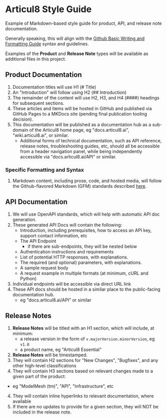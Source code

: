 # Articul8 Style Guide
Example of Markdown-based style guide for product, API, and release note documentation. 

Generally speaking, this will align with the [Github Basic Writing and Formatting Guide](https://docs.github.com/en/get-started/writing-on-github/getting-started-with-writing-and-formatting-on-github/basic-writing-and-formatting-syntax) syntax and guidelines.

Examples of the **Product** and **Release Note** types will be available as additional files in this project.

## Product Documentation

1. Documentation titles will use H1 (# Title)
2. An "Introduction" will follow using H2 (## Introduction)
3. The remainder of the content will use H2, H3, and H4 (####) headings for subsequent sections.
4. These articles and items will be hosted in GitHub and published via GitHub Pages to a MKDocs site (pending final publication tooling decision).
5. This documentation will be published as a documentation hub as a sub-domain of the Articul8 home page, eg "docs.articul8.ai", "wiki.articul8.ai", or similar.
   - Additional forms of technical documentation, such as API reference, release notes, troubleshooting guides, etc, should all be accessible from a header navigation panel, while being independently accessible via "docs.articul8.ai/API" or similar. 

### Specific Formatting and Syntax

1. Markdown content, including prose, code, and hosted media, will follow the Github-flavored Markdown (GFM) standards described [here](https://docs.github.com/en/get-started/writing-on-github/getting-started-with-writing-and-formatting-on-github/basic-writing-and-formatting-syntax).

## API Documentation

1. We will use OpenAPI standards, which will help with automatic API doc generation.
2. These generated API Docs will contain the following:
   - Introduction, including prerequisites, how to access an API key, support contact information, etc
   - The API Endpoint
       - if there are sub-endpoints, they will be nested below
   - Authentication instructions and requirements
   - List of potential HTTP responses, with explanations.
   - The required (and optional) parameters, with explanations. 
   - A sample request body
   - A request example in multiple formats (at minimum, cURL and Python)
3. Individual endpoints will be accessible via direct URL link
4. These API docs should be hosted in a similar place to the public-facing documentation hub.
   - eg "docs.articul8.ai/API" or similar

## Release Notes

1. **Release Notes** will be titled with an H1 section, which will include, at minimum:
   - a release version in the form of `v.majorVersion.minorVersion`, eg `v1.0`
   - a product name, eg "Articul8 Essential"
2. **Release Notes** will be timestamped.
3. They will contain H2 sections for "New Changes", "Bugfixes", and any other high-level classifications
4. They will contain H3 sections based on relevant changes made to a given part of the product:
  - eg "ModelMesh (tm)", "API", "Infrastructure", etc
4. They will contain inline hyperlinks to relevant documentation, where available
5. If there are no updates to provide for a given section, they will NOT be included in the release note. 
